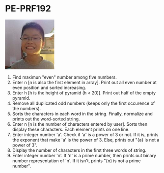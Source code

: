 # PE-PRF192
![](/images/avatar.jpg)
1. Find maximun "even" number among five numbers.
2. Enter n [n is also the first element in array]. Print out all even number at even position and sorted increasing.
3. Enter h [h is the height of pyramid (h < 20)]. Print out half of the empty pyramid.
4. Remove all duplicated odd numbers (keeps only the first occurence of the numbers).
5. Sorts the characters in each word in the string. Finally, normalize and prints out the word-sorted string.
6. Enter n [n is the number of characters entered by user]. Sorts then display these characters. Each element prints on one line.
7. Enter integer number 'a'. Check if 'a' is a power of 3 or not. If it is, prints the exponent that make 'a' is the power of 3. Else, prints out "{a} is not a power of 3".
8. Display the number of characters in the first three words of string.
9. Enter integer number 'n'. If 'n' is a prime number, then prints out binary number representation of 'n'. If it isn't, prints "{n} is not a prime number".
